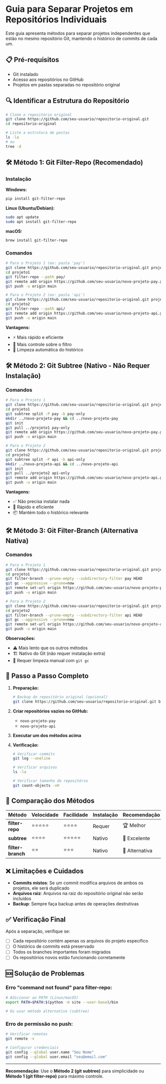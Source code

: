 # Guia para Separar Projetos em Repositórios Individuais

Este guia apresenta métodos para separar projetos independentes que estão no mesmo repositório Git, mantendo o histórico de commits de cada um.

## 📋 Pré-requisitos

- Git instalado
- Acesso aos repositórios no GitHub
- Projetos em pastas separadas no repositório original

## 🔍 Identificar a Estrutura do Repositório

```bash
# Clone o repositório original
git clone https://github.com/seu-usuario/repositorio-original.git
cd repositorio-original

# Liste a estrutura de pastas
ls -la
# ou
tree -d
```

## 🛠️ Método 1: Git Filter-Repo (Recomendado)

### Instalação

**Windows:**
```bash
pip install git-filter-repo
```

**Linux (Ubuntu/Debian):**
```bash
sudo apt update
sudo apt install git-filter-repo
```

**macOS:**
```bash
brew install git-filter-repo
```

### Comandos

```bash
# Para o Projeto 1 (ex: pasta 'pay')
git clone https://github.com/seu-usuario/repositorio-original.git projeto1
cd projeto1
git filter-repo --path pay/
git remote add origin https://github.com/seu-usuario/novo-projeto-pay.git
git push -u origin main

# Para o Projeto 2 (ex: pasta 'api')
git clone https://github.com/seu-usuario/repositorio-original.git projeto2
cd projeto2
git filter-repo --path api/
git remote add origin https://github.com/seu-usuario/novo-projeto-api.git
git push -u origin main
```

**Vantagens:**
- ⚡ Mais rápido e eficiente
- 🎯 Mais controle sobre o filtro
- 🧹 Limpeza automática do histórico

## 🛠️ Método 2: Git Subtree (Nativo - Não Requer Instalação)

### Comandos

```bash
# Para o Projeto 1
git clone https://github.com/seu-usuario/repositorio-original.git projeto1
cd projeto1
git subtree split -P pay -b pay-only
mkdir ../novo-projeto-pay && cd ../novo-projeto-pay
git init
git pull ../projeto1 pay-only
git remote add origin https://github.com/seu-usuario/novo-projeto-pay.git
git push -u origin main

# Para o Projeto 2
git clone https://github.com/seu-usuario/repositorio-original.git projeto2
cd projeto2
git subtree split -P api -b api-only
mkdir ../novo-projeto-api && cd ../novo-projeto-api
git init
git pull ../projeto2 api-only
git remote add origin https://github.com/seu-usuario/novo-projeto-api.git
git push -u origin main
```

**Vantagens:**
- ✅ Não precisa instalar nada
- 🚀 Rápido e eficiente
- 📦 Mantém todo o histórico relevante

## 🛠️ Método 3: Git Filter-Branch (Alternativa Nativa)

### Comandos

```bash
# Para o Projeto 1
git clone https://github.com/seu-usuario/repositorio-original.git projeto1
cd projeto1
git filter-branch --prune-empty --subdirectory-filter pay HEAD
git gc --aggressive --prune=now
git remote set-url origin https://github.com/seu-usuario/novo-projeto-pay.git
git push -u origin main

# Para o Projeto 2
git clone https://github.com/seu-usuario/repositorio-original.git projeto2
cd projeto2
git filter-branch --prune-empty --subdirectory-filter api HEAD
git gc --aggressive --prune=now
git remote set-url origin https://github.com/seu-usuario/novo-projeto-api.git
git push -u origin main
```

**Observações:**
- ⚠️ Mais lento que os outros métodos
- 🏗️ Nativo do Git (não requer instalação extra)
- 🔧 Requer limpeza manual com `git gc`

## 📝 Passo a Passo Completo

1. **Preparação:**
   ```bash
   # Backup do repositório original (opcional)
   git clone https://github.com/seu-usuario/repositorio-original.git backup-original
   ```

2. **Criar repositórios vazios no GitHub:**
   - `novo-projeto-pay`
   - `novo-projeto-api`

3. **Executar um dos métodos acima**

4. **Verificação:**
   ```bash
   # Verificar commits
   git log --oneline
   
   # Verificar arquivos
   ls -la
   
   # Verificar tamanho do repositório
   git count-objects -vH
   ```

## 🎯 Comparação dos Métodos

| Método | Velocidade | Facilidade | Instalação | Recomendação |
|--------|------------|------------|------------|--------------|
| **filter-repo** | ⭐⭐⭐⭐⭐ | ⭐⭐⭐⭐ | Requer | 🏆 Melhor |
| **subtree** | ⭐⭐⭐⭐ | ⭐⭐⭐⭐⭐ | Nativo | 🥈 Excelente |
| **filter-branch** | ⭐⭐ | ⭐⭐⭐ | Nativo | 🥉 Alternativa |

## ❌ Limitações e Cuidados

- **Commits mistos**: Se um commit modifica arquivos de ambos os projetos, ele será duplicado
- **Arquivos raiz**: Arquivos na raiz do repositório original não serão incluídos
- **Backup**: Sempre faça backup antes de operações destrutivas

## ✅ Verificação Final

Após a separação, verifique se:

- [ ] Cada repositório contém apenas os arquivos do projeto específico
- [ ] O histórico de commits está preservado
- [ ] Todos os branches importantes foram migrados
- [ ] Os repositórios novos estão funcionando corretamente

## 🆘 Solução de Problemas

### Erro "command not found" para filter-repo:
```bash
# Adicionar ao PATH (Linux/macOS)
export PATH=$PATH:$(python -m site --user-base)/bin

# Ou usar método alternativo (subtree)
```

### Erro de permissão no push:
```bash
# Verificar remotes
git remote -v

# Configurar credenciais
git config --global user.name "Seu Nome"
git config --global user.email "seu@email.com"
```

---

**Recomendação**: Use o **Método 2 (git subtree)** para simplicidade ou **Método 1 (git filter-repo)** para máximo controle.